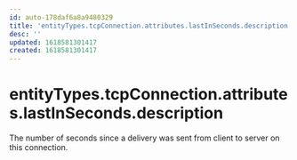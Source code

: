 ```yaml
---
id: auto-178daf6a8a9480329
title: 'entityTypes.tcpConnection.attributes.lastInSeconds.description'
desc: ''
updated: 1618581301417
created: 1618581301417
---
```

# entityTypes.tcpConnection.attributes.lastInSeconds.description

The number of seconds since a delivery was sent from client to server on this connection.